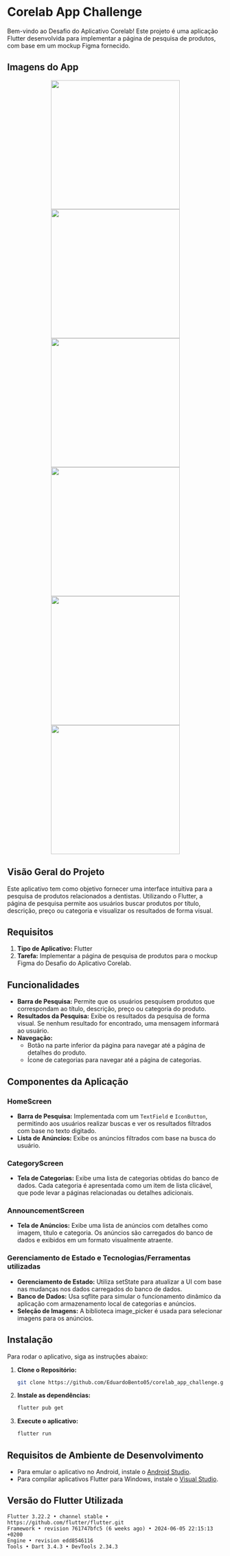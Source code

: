 # Corelab App Challenge

Bem-vindo ao Desafio do Aplicativo Corelab! Este projeto é uma aplicação Flutter desenvolvida para implementar a página de pesquisa de produtos, com base em um mockup Figma fornecido.

## Imagens do App
<p align="center">
  <img src="https://github.com/EduardoBento05/corelab_app_challenge/blob/main/assets/images/1.png" width="300">
  <img src="https://github.com/EduardoBento05/corelab_app_challenge/blob/main/assets/images/2.png" width="300">
  <img src="https://github.com/EduardoBento05/corelab_app_challenge/blob/main/assets/images/3.png" width="300">
    <img src="https://github.com/EduardoBento05/corelab_app_challenge/blob/main/assets/images/4.png" width="300">
    <img src="https://github.com/EduardoBento05/corelab_app_challenge/blob/main/assets/images/5.png" width="300">
    <img src="https://github.com/EduardoBento05/corelab_app_challenge/blob/main/assets/images/6.png" width="300">
</p>

## Visão Geral do Projeto

Este aplicativo tem como objetivo fornecer uma interface intuitiva para a pesquisa de produtos relacionados a dentistas. Utilizando o Flutter, a página de pesquisa permite aos usuários buscar produtos por título, descrição, preço ou categoria e visualizar os resultados de forma visual.

## Requisitos

1. **Tipo de Aplicativo:** Flutter
2. **Tarefa:** Implementar a página de pesquisa de produtos para o mockup Figma do Desafio do Aplicativo Corelab.

## Funcionalidades

- **Barra de Pesquisa:** Permite que os usuários pesquisem produtos que correspondam ao título, descrição, preço ou categoria do produto.
- **Resultados da Pesquisa:** Exibe os resultados da pesquisa de forma visual. Se nenhum resultado for encontrado, uma mensagem informará ao usuário.
- **Navegação:**
  - Botão na parte inferior da página para navegar até a página de detalhes do produto.
  - Ícone de categorias para navegar até a página de categorias.

## Componentes da Aplicação

### HomeScreen

- **Barra de Pesquisa:** Implementada com um `TextField` e `IconButton`, permitindo aos usuários realizar buscas e ver os resultados filtrados com base no texto digitado.
- **Lista de Anúncios:** Exibe os anúncios filtrados com base na busca do usuário.

### CategoryScreen

- **Tela de Categorias:** Exibe uma lista de categorias obtidas do banco de dados. Cada categoria é apresentada como um item de lista clicável, que pode levar a páginas relacionadas ou detalhes adicionais.

### AnnouncementScreen

- **Tela de Anúncios:** Exibe uma lista de anúncios com detalhes como imagem, título e categoria. Os anúncios são carregados do banco de dados e exibidos em um formato visualmente atraente.

### Gerenciamento de Estado e Tecnologias/Ferramentas utilizadas
- **Gerenciamento de Estado:** Utiliza setState para atualizar a UI com base nas mudanças nos dados carregados do banco de dados.
- **Banco de Dados:** Usa sqflite para simular o funcionamento dinâmico da aplicação com armazenamento local de categorias e anúncios.
- **Seleção de Imagens:** A biblioteca image_picker é usada para selecionar imagens para os anúncios.

## Instalação

Para rodar o aplicativo, siga as instruções abaixo:

1. **Clone o Repositório:**
   ```bash
   git clone https://github.com/EduardoBento05/corelab_app_challenge.git

2. **Instale as dependências:**
    ```sh
    flutter pub get
    ```
3. **Execute o aplicativo:**
    ```sh
    flutter run

## Requisitos de Ambiente de Desenvolvimento

- Para emular o aplicativo no Android, instale o [Android Studio](https://developer.android.com/studio).
- Para compilar aplicativos Flutter para Windows, instale o [Visual Studio](https://visualstudio.microsoft.com/).

## Versão do Flutter Utilizada

```plaintext
Flutter 3.22.2 • channel stable • https://github.com/flutter/flutter.git
Framework • revision 761747bfc5 (6 weeks ago) • 2024-06-05 22:15:13 +0200
Engine • revision edd8546116
Tools • Dart 3.4.3 • DevTools 2.34.3
